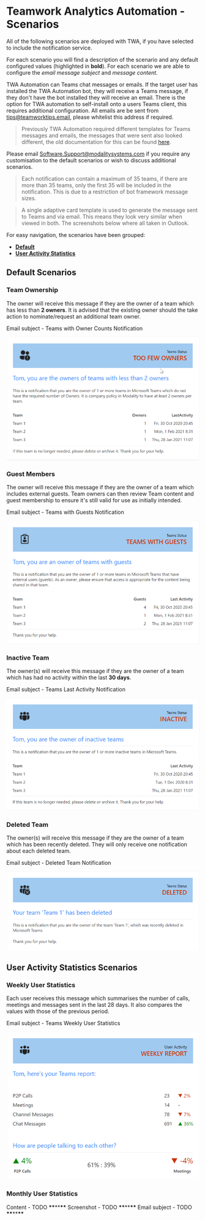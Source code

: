 # Teamwork Analytics Automation - Scenarios

All of the following scenarios are deployed with TWA, if you have selected to include the notification service.

For each scenario you will find a description of the scenario and any default configured values (highlighted in **bold**). For each scenario we are able to configure the _email message subject_ and _message content_.

TWA Automation can Teams chat messages or emails. If the target user has installed the TWA Automation bot, they will receive a Teams message, if they don't have the bot installed they will receive an email. There is the option for TWA automation to self-install onto a users Teams client, this requires additional configuration. All emails are be sent from tips@teamworktips.email, please whitelist this address if required.

> Previously TWA Automation required different templates for Teams messages and emails, the messages that were sent also looked different, the old documentation for this can be found [here](./../BotsContent.md).

Please email Software.Support@modalitysystems.com if you require any customisation to the default scenarios or wish to discuss additional scenarios.

> Each notification can contain a maximum of 35 teams, if there are more than 35 teams, only the first 35 will be included in the notification. This is due to a restriction of bot framework message sizes.

> A single adaptive card template is used to generate the message sent to Teams and via email. This means they look very similar when viewed in both. The screenshots below where all taken in Outlook.

For easy navigation, the scenarios have been grouped:

- [**Default**](#default-scenarios)
- [**User Activity Statistics**](#user-activity-statistics-scenarios)

## Default Scenarios

### Team Ownership

The owner will receive this message if they are the owner of a team which has less than **2 owners**. It is advised that the existing owner should the take action to nominate/request an additional team owner.

Email subject - Teams with Owner Counts Notification

![Team Ownership Card](./../images/bots/team-ownership-card.png)

### Guest Members

The owner will receive this message if they are the owner of a team which includes external guests. Team owners can then review Team content and guest membership to ensure it's still valid for use as initially intended.

Email subject - Teams with Guests Notification

![Team Ownership Card](./../images/bots/guest-members-card.png)

### Inactive Team

The owner(s) will receive this message if they are the owner of a team which has had no activity within the last **30 days**.

Email subject - Teams Last Activity Notification

![Team Ownership Card](./../images/bots/inactive-team-card.png)

### Deleted Team

The owner(s) will receive this message if they are the owner of a team which has been recently deleted. They will only receive one notification about each deleted team.

Email subject - Deleted Team Notification

![Team Ownership Card](./../images/bots/deleted-team-card.png)

## User Activity Statistics Scenarios

### Weekly User Statistics

Each user receives this message which summarises the number of calls, meetings and messages sent in the last 28 days. It also compares the values with those of the previous period.

Email subject - Teams Weekly User Statistics

![Team Ownership Card](./../images/bots/user-stats-weekly-card.png)

### Monthly User Statistics

Content - TODO **\*\***\*\***\*\***
Screenshot - TODO **\*\***\*\***\*\***
Email subject - TODO **\*\***\*\***\*\***
